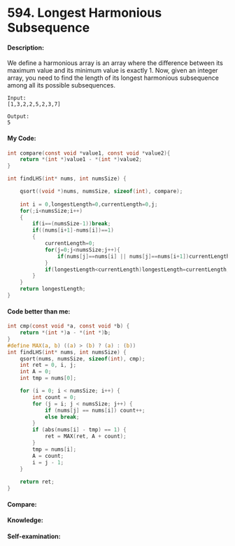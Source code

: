 <h1>594. Longest Harmonious Subsequence</h1>

<h4>Description:</h4>
We define a harmonious array is an array where the difference between its maximum value and its minimum value is exactly 1.
Now, given an integer array, you need to find the length of its longest harmonious subsequence among all its possible subsequences.

```
Input:
[1,3,2,2,5,2,3,7]

Output:
5
```   


<h4>My Code:</h4>

```c
int compare(const void *value1, const void *value2){
    return *(int *)value1 - *(int *)value2;
}

int findLHS(int* nums, int numsSize) {

    qsort((void *)nums, numsSize, sizeof(int), compare); 
    
    int i = 0,longestLength=0,currentLength=0,j;
    for(;i<numsSize;i++)
    {
        if(i==(numsSize-1))break;
        if((nums[i+1]-nums[i])==1)
        {
            currentLength=0;
            for(j=0;j<numsSize;j++){
                if(nums[j]==nums[i] || nums[j]==nums[i+1])currentLength++;
            }
            if(longestLength<currentLength)longestLength=currentLength;
        }
    }
    return longestLength;
}
```


<h4>Code better than me:</h4>

```c
int cmp(const void *a, const void *b) {
    return *(int *)a - *(int *)b;
}
#define MAX(a, b) ((a) > (b) ? (a) : (b))
int findLHS(int* nums, int numsSize) {
    qsort(nums, numsSize, sizeof(int), cmp);
    int ret = 0, i, j;
    int A = 0;
    int tmp = nums[0];

    for (i = 0; i < numsSize; i++) {
        int count = 0;
        for (j = i; j < numsSize; j++) {
            if (nums[j] == nums[i]) count++;
            else break;
        }
        if (abs(nums[i] - tmp) == 1) {
            ret = MAX(ret, A + count);
        }
        tmp = nums[i];
        A = count;
        i = j - 1;
    }
    
    return ret;
}
```


<h4>Compare:</h4>


<h4>Knowledge:</h4>


<h4>Self-examination:</h4>


